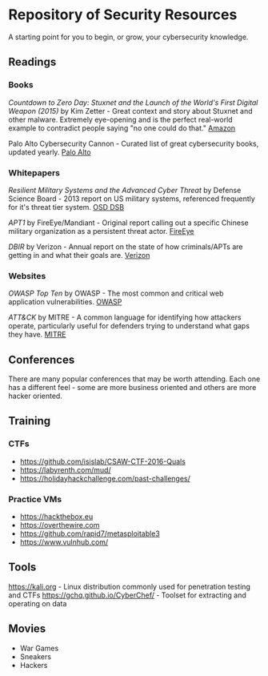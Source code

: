 # Repository of Security Resources

A starting point for you to begin, or grow, your cybersecurity knowledge.

## Readings

### Books

*Countdown to Zero Day: Stuxnet and the Launch of the World's First Digital Weapon (2015)*	by Kim Zetter - Great context and story about Stuxnet and other malware. Extremely eye-opening and is the perfect real-world example to contradict people saying "no one could do that." [Amazon](https://www.amazon.com/Countdown-Zero-Day-Stuxnet-Digital/dp/0770436196)

Palo Alto Cybersecurity Cannon - Curated list of great cybersecurity books, updated yearly. [Palo Alto](https://cybercanon.paloaltonetworks.com/)

### Whitepapers

*Resilient Military Systems and the Advanced Cyber Threat* by Defense Science Board - 2013 report on US military systems, referenced frequently for it's threat tier system. [OSD DSB](http://www.acq.osd.mil/dsb/reports/ResilientMilitarySystems.CyberThreat.pdf)

*APT1* by FireEye/Mandiant - Original report calling out a specific Chinese military organization as a persistent threat actor. [FireEye](https://www.fireeye.com/content/dam/fireeye-www/services/pdfs/mandiant-apt1-report.pdf)

*DBIR* by Verizon - Annual report on the state of how criminals/APTs are getting in and what their goals are. [Verizon](http://www.verizonenterprise.com/verizon-insights-lab/dbir/)

### Websites

*OWASP Top Ten* by OWASP - The most common and critical web application vulnerabilities. [OWASP](https://www.owasp.org/index.php/Category:OWASP_Top_Ten_Project)

*ATT&CK* by MITRE - A common language for identifying how attackers operate, particularly useful for defenders trying to understand what gaps they have. [MITRE](https://attack.mitre.org/)

## Conferences

There are many popular conferences that may be worth attending. Each one has a different feel - some are more business oriented and others are more hacker oriented.



## Training

### CTFs
- https://github.com/isislab/CSAW-CTF-2016-Quals
- https://labyrenth.com/mud/
- https://holidayhackchallenge.com/past-challenges/

### Practice VMs
- https://hackthebox.eu
- https://overthewire.com
- https://github.com/rapid7/metasploitable3
- https://www.vulnhub.com/

## Tools

https://kali.org - Linux distribution commonly used for penetration testing and CTFs
https://gchq.github.io/CyberChef/ - Toolset for extracting and operating on data

## Movies

- War Games
- Sneakers
- Hackers
